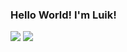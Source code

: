 ### Hello World! I'm Luik!
<img src="https://github-readme-stats.vercel.app/api?username=iam-luik&&show_icons=true&title_color=eaea00&icon_color=ffffff&text_color=eaea00&bg_color=0D1117">
<img src="https://github-readme-stats.vercel.app/api/top-langs/?username=iam-luik&&show_icons=true&layout=compact&title_color=eaea00&text_color=eaea00&icon_color=eaea00&bg_color=0D1117">

